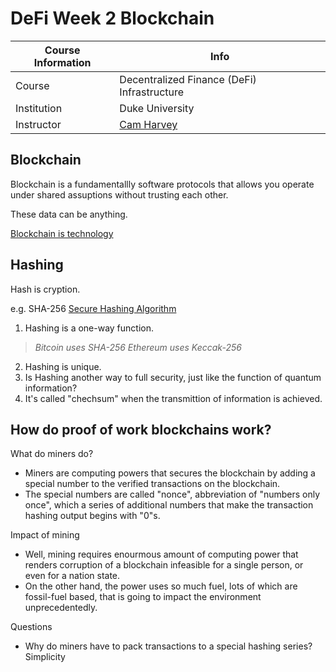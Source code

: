 # DeFi Week 2 Blockchain

| Course Information | Info                                                        |
| ------------------ | ----------------------------------------------------------- |
| Course             | Decentralized Finance (DeFi) Infrastructure                 |
| Institution        | Duke University                                             |
| Instructor         | [Cam Harvey](https://www.coursera.org/instructor/~46121307) |

## Blockchain

Blockchain is a fundamentallly software protocols that allows you operate under shared assuptions without trusting each other.

These data can be anything.

[Blockchain is technology](http://www.placeholder.com)

## Hashing

Hash is cryption.

e.g. SHA-256 [Secure Hashing Algorithm](https://emn178.github.io/online-tools/sha256.html)

1. Hashing is a one-way function.

>_Bitcoin uses SHA-256_
>_Ethereum uses Keccak-256_

2. Hashing is unique.
3. Is Hashing another way to full security, just like the function of quantum information?
4. It's called "chechsum" when the transmittion of information is achieved.


## How do proof of work blockchains work?

What do miners do?

- Miners are computing powers that secures the blockchain by adding a special number to the verified transactions on the blockchain.
- The special numbers are called "nonce", abbreviation of "numbers only once", which a series of additional numbers that make the transaction hashing output begins with "0"s.

Impact of mining

- Well, mining requires enourmous amount of computing power that renders corruption of a blockchain infeasible for a single person, or even for a nation state.
- On the other hand, the power uses so much fuel, lots of which are fossil-fuel based, that is going to impact the environment unprecedentedly.

Questions

- Why do miners have to pack transactions to a special hashing series? Simplicity
